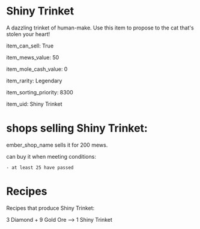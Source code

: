 # Shiny Trinket

A dazzling trinket of human-make. Use this item to propose to the cat that's stolen your heart!

item_can_sell: True

item_mews_value: 50

item_mole_cash_value: 0

item_rarity: Legendary

item_sorting_priority: 8300

item_uid: Shiny Trinket

# shops selling Shiny Trinket:

ember_shop_name sells it for 200 mews.

  can buy it when meeting conditions: 

    - at least 25 have passed

# Recipes

Recipes that produce Shiny Trinket:

3 Diamond + 9 Gold Ore --> 1 Shiny Trinket